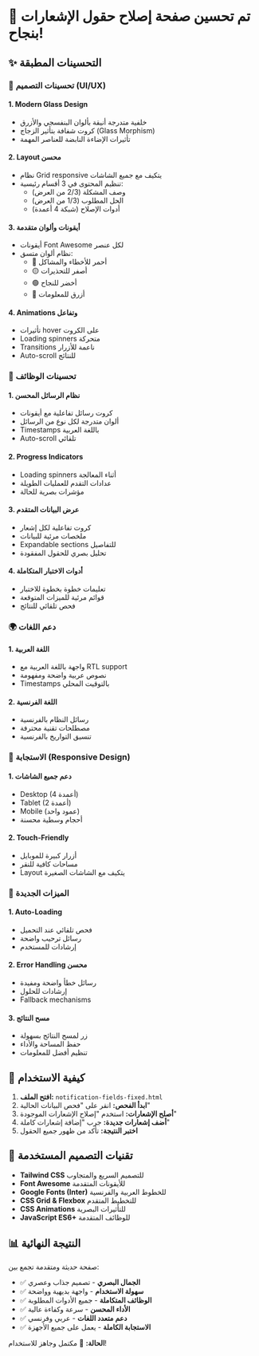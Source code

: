 # 🎉 تم تحسين صفحة إصلاح حقول الإشعارات بنجاح!

## ✨ التحسينات المطبقة

### 🎨 **تحسينات التصميم (UI/UX)**

#### **1. Modern Glass Design**
- خلفية متدرجة أنيقة بألوان البنفسجي والأزرق
- كروت شفافة بتأثير الزجاج (Glass Morphism)
- تأثيرات الإضاءة النابضة للعناصر المهمة

#### **2. Layout محسن**
- نظام Grid responsive يتكيف مع جميع الشاشات
- تنظيم المحتوى في 3 أقسام رئيسية:
  - وصف المشكلة (2/3 من العرض)
  - الحل المطلوب (1/3 من العرض)
  - أدوات الإصلاح (شبكة 4 أعمدة)

#### **3. أيقونات وألوان متقدمة**
- أيقونات Font Awesome لكل عنصر
- نظام ألوان متسق:
  - 🔴 أحمر للأخطاء والمشاكل
  - 🟡 أصفر للتحذيرات
  - 🟢 أخضر للنجاح
  - 🔵 أزرق للمعلومات

#### **4. Animations وتفاعل**
- تأثيرات hover على الكروت
- Loading spinners متحركة
- Transitions ناعمة للأزرار
- Auto-scroll للنتائج

### 🔧 **تحسينات الوظائف**

#### **1. نظام الرسائل المحسن**
- كروت رسائل تفاعلية مع أيقونات
- ألوان متدرجة لكل نوع من الرسائل
- Timestamps باللغة العربية
- Auto-scroll تلقائي

#### **2. Progress Indicators**
- Loading spinners أثناء المعالجة
- عدادات التقدم للعمليات الطويلة
- مؤشرات بصرية للحالة

#### **3. عرض البيانات المتقدم**
- كروت تفاعلية لكل إشعار
- ملخصات مرئية للبيانات
- Expandable sections للتفاصيل
- تحليل بصري للحقول المفقودة

#### **4. أدوات الاختبار المتكاملة**
- تعليمات خطوة بخطوة للاختبار
- قوائم مرئية للميزات المتوقعة
- فحص تلقائي للنتائج

### 🌍 **دعم اللغات**

#### **1. اللغة العربية**
- واجهة باللغة العربية مع RTL support
- نصوص عربية واضحة ومفهومة
- Timestamps بالتوقيت المحلي

#### **2. اللغة الفرنسية**
- رسائل النظام بالفرنسية
- مصطلحات تقنية محترفة
- تنسيق التواريخ بالفرنسية

### 📱 **الاستجابة (Responsive Design)**

#### **1. دعم جميع الشاشات**
- Desktop (4 أعمدة)
- Tablet (2 أعمدة)
- Mobile (عمود واحد)
- أحجام وسطية محسنة

#### **2. Touch-Friendly**
- أزرار كبيرة للموبايل
- مساحات كافية للنقر
- Layout يتكيف مع الشاشات الصغيرة

### 🎯 **الميزات الجديدة**

#### **1. Auto-Loading**
- فحص تلقائي عند التحميل
- رسائل ترحيب واضحة
- إرشادات للمستخدم

#### **2. Error Handling محسن**
- رسائل خطأ واضحة ومفيدة
- إرشادات للحلول
- Fallback mechanisms

#### **3. مسح النتائج**
- زر لمسح النتائج بسهولة
- حفظ المساحة والأداء
- تنظيم أفضل للمعلومات

## 🚀 **كيفية الاستخدام**

1. **افتح الملف:** `notification-fields-fixed.html`
2. **ابدأ الفحص:** انقر على "فحص البيانات الحالية"
3. **أصلح الإشعارات:** استخدم "إصلاح الإشعارات الموجودة"
4. **أضف إشعارات جديدة:** جرب "إضافة إشعارات كاملة"
5. **اختبر النتيجة:** تأكد من ظهور جميع الحقول

## 🎨 **تقنيات التصميم المستخدمة**

- **Tailwind CSS** للتصميم السريع والمتجاوب
- **Font Awesome** للأيقونات المتقدمة
- **Google Fonts (Inter)** للخطوط العربية والفرنسية
- **CSS Grid & Flexbox** للتخطيط المتقدم
- **CSS Animations** للتأثيرات البصرية
- **JavaScript ES6+** للوظائف المتقدمة

## 📊 **النتيجة النهائية**

صفحة حديثة ومتقدمة تجمع بين:
- ✅ **الجمال البصري** - تصميم جذاب وعصري
- ✅ **سهولة الاستخدام** - واجهة بديهية وواضحة
- ✅ **الوظائف المتكاملة** - جميع الأدوات المطلوبة
- ✅ **الأداء المحسن** - سرعة وكفاءة عالية
- ✅ **دعم متعدد اللغات** - عربي وفرنسي
- ✅ **الاستجابة الكاملة** - يعمل على جميع الأجهزة

**الحالة:** 🎉 مكتمل وجاهز للاستخدام!

